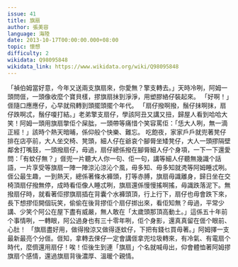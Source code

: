 ```yaml
---
issue: 41
title: 旗扇
author: 張美容
language: 海陸
date: 2013-10-17T00:00:00.000+08:00
topic: 懷想
difficulty: 2
wikidata: Q98095848
wikidata_link: https://www.wikidata.org/wiki/Q98095848
---
```

「禎伯姆當好意，今年又送兩支旗扇來，你愛無？擎支轉去。」天時冷咧，阿姆一頭問𠊎，一頭像收麼个寶貝樣，摎旗扇抺到淨淨，用塑膠絡仔裝起來。
「好啊！」𠊎隨口應應仔，心早就飛轉到頭擺頭擺个年代。
「扇仔撥啊撥，鬚仔抹啊抹，扇仔跌啊忒，鬚仔嗄打結。」老弟擎支扇仔，學該阿丑又講又扭，歸屋人看到哈哈大笑！阿姆一頭用旗扇撆佢个屎朏，一頭帶等痛惜个笑容罵佢：「恁大人咧，無一滴正經！」該時个熱天暗晡，係仰般个快樂、難忘。
吃飽夜，家家戶戶就兜著凳仔排在店亭前，大人坐交椅、凳頭，細人仔在爺哀个腳脣坐矮凳仔，大人一頭摎隔壁鄰舍打嘴鼓，一頭撥扇仔，毋過，扇仔總係撥在腳脣細人仔个身項，一下一下還愛問：「有蚊仔無？」𠊎兜一片聽大人你一句、佢一句，講等細人仔聽無幾識个話語，一片享受等旗扇一陣一陣涼沁涼沁个風，毋多知、毋多知就凴等阿姆睡忒咧。
𠊎公最生趣，一到熱天，總係著條水褲頭，打等赤膊，旗扇毋識離身，歸日坐在交椅頂扇仔撥無停，成時看佢像人睡忒咧，旗扇還係慢慢搖啊搖，毋識跌落泥下。無撥扇仔時，就看著佢摎旗扇插在背囊个水褲頭頂，行上行下，扇仔也毋會跌下來，長下想摎佢開個玩笑，偷偷在後背摎佢个扇仔挷出來，看佢知無？毋過，平常少講、少笑个阿公在屋下盡有威嚴，無人敢在「太歲頭那頂高動土。」這係五十年前个事情咧，一轉眼，阿公過身也有三十零年咧，佢个身影，還真真留在𠊎个眼前、心肚！
「旗扇盡好用，做得撥涼又做得逐蚊仔，下把有錢乜買毋著。」阿姆擇一支最新最亮个分𠊎。𠊎知，拿轉去倈仔一定會講𠊎拿兜垃圾轉來，有冷氣、有電扇个時代，麼儕還用扇仔！唉！佢後生到連「旗扇」个名就喊毋出，仰會體恤著阿姆摎旗扇个感情，還過旗扇背後濃厚、溫暖个親情。